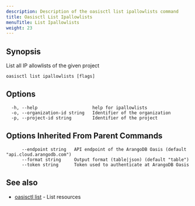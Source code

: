 ```yaml
---
description: Description of the oasisctl list ipallowlists command
title: Oasisctl List Ipallowlists
menuTitle: List Ipallowlists
weight: 23
---
```

## Synopsis
List all IP allowlists of the given project

```
oasisctl list ipallowlists [flags]
```

## Options
```
  -h, --help                     help for ipallowlists
  -o, --organization-id string   Identifier of the organization
  -p, --project-id string        Identifier of the project
```

## Options Inherited From Parent Commands
```
      --endpoint string   API endpoint of the ArangoDB Oasis (default "api.cloud.arangodb.com")
      --format string     Output format (table|json) (default "table")
      --token string      Token used to authenticate at ArangoDB Oasis
```

## See also
* [oasisctl list](_index.md)	 - List resources

